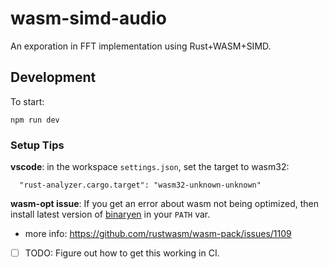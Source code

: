 # wasm-simd-audio

An exporation in FFT implementation using Rust+WASM+SIMD.

## Development
To start:
```
npm run dev
```

### Setup Tips
**vscode**: in the workspace `settings.json`, set the target to wasm32:
```
  "rust-analyzer.cargo.target": "wasm32-unknown-unknown"
```

**wasm-opt issue**: If you get an error about wasm not being optimized, then install
latest version of [binaryen](https://github.com/WebAssembly/binaryen) in your `PATH` var.
- more info: https://github.com/rustwasm/wasm-pack/issues/1109
- [ ] TODO: Figure out how to get this working in CI.